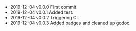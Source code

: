 - 2019-12-04 v0.0.0 First commit.
- 2019-12-04 v0.0.1 Added test.
- 2019-12-04 v0.0.2 Triggering CI.
- 2019-12-04 v0.0.3 Added badges and cleaned up godoc.

